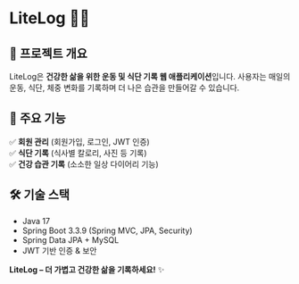 # LiteLog 📝✨

## 📌 프로젝트 개요
LiteLog은 **건강한 삶을 위한 운동 및 식단 기록 웹 애플리케이션**입니다.
사용자는 매일의 운동, 식단, 체중 변화를 기록하며 더 나은 습관을 만들어갈 수 있습니다.

## 🚀 주요 기능

✅ **회원 관리** (회원가입, 로그인, JWT 인증)  
✅ **식단 기록** (식사별 칼로리, 사진 등 기록)  
✅ **건강 습관 기록** (소소한 일상 다이어리 기능)  

## 🛠️ 기술 스택

- Java 17
- Spring Boot 3.3.9 (Spring MVC, JPA, Security)
- Spring Data JPA + MySQL
- JWT 기반 인증 & 보안

**LiteLog – 더 가볍고 건강한 삶을 기록하세요!** ✨


